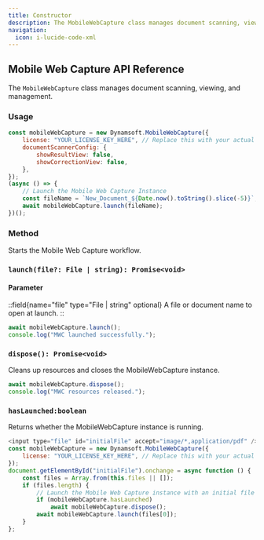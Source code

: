 ```yaml
---
title: Constructor
description: The MobileWebCapture class manages document scanning, viewing, and management.
navigation:
  icon: i-lucide-code-xml
---
```


## Mobile Web Capture API Reference

The `MobileWebCapture` class manages document scanning, viewing, and management.

### Usage
```js
const mobileWebCapture = new Dynamsoft.MobileWebCapture({
    license: "YOUR_LICENSE_KEY_HERE", // Replace this with your actual license key
    documentScannerConfig: {
        showResultView: false,
        showCorrectionView: false,
    },
});
(async () => {
    // Launch the Mobile Web Capture Instance
    const fileName = `New_Document_${Date.now().toString().slice(-5)}`;
    await mobileWebCapture.launch(fileName);
})();
```

### Method

Starts the Mobile Web Capture workflow.

### `launch(file?: File | string): Promise<void>`

#### Parameter

::field{name="file" type="File \| string" optional}
A file or document name to open at launch.
::

```ts
await mobileWebCapture.launch();
console.log("MWC launched successfully.");
```

### `dispose(): Promise<void>`

Cleans up resources and closes the MobileWebCapture instance.

```ts
await mobileWebCapture.dispose();
console.log("MWC resources released.");
```

### `hasLaunched:boolean`
Returns whether the MobileWebCapture instance is running.


```js
<input type="file" id="initialFile" accept="image/*,application/pdf" />
const mobileWebCapture = new Dynamsoft.MobileWebCapture({
    license: "YOUR_LICENSE_KEY_HERE", // Replace this with your actual license key
});
document.getElementById("initialFile").onchange = async function () {
    const files = Array.from(this.files || []);
    if (files.length) {
        // Launch the Mobile Web Capture instance with an initial file
        if (mobileWebCapture.hasLaunched) 
            await mobileWebCapture.dispose();
        await mobileWebCapture.launch(files[0]);
    }
};
```
